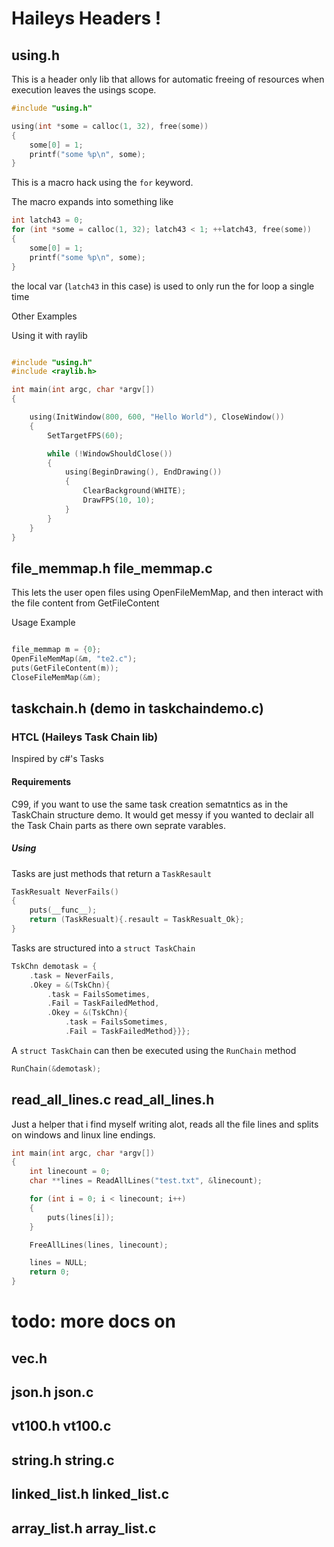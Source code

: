 

# Haileys Headers !

## using.h

This is a header only lib that allows for automatic freeing of resources when execution leaves the usings scope. 


``` c
#include "using.h"

using(int *some = calloc(1, 32), free(some))
{
    some[0] = 1;
    printf("some %p\n", some);
}
```
This is a macro hack using the `for` keyword.

The macro expands into something like

``` c
int latch43 = 0;
for (int *some = calloc(1, 32); latch43 < 1; ++latch43, free(some))
{
    some[0] = 1;
    printf("some %p\n", some);
}
```

the local var (`latch43` in this case) is used to only run the for loop a single time

Other Examples

Using it with raylib
``` c

#include "using.h"
#include <raylib.h>

int main(int argc, char *argv[])
{

    using(InitWindow(800, 600, "Hello World"), CloseWindow())
    {
        SetTargetFPS(60);

        while (!WindowShouldClose())
        {
            using(BeginDrawing(), EndDrawing())
            {
                ClearBackground(WHITE);
                DrawFPS(10, 10);
            }
        }
    }
}
```

## file_memmap.h file_memmap.c

This lets the user open files using OpenFileMemMap, and then interact with the file content from GetFileContent

Usage Example
```c

file_memmap m = {0};
OpenFileMemMap(&m, "te2.c");
puts(GetFileContent(m));
CloseFileMemMap(&m);

```

## taskchain.h (demo in taskchaindemo.c)

### HTCL (Haileys Task Chain lib)
Inspired by c#'s Tasks

#### Requirements
C99, if you want to use the same task creation sematntics as in the TaskChain structure demo.  It would get messy if you wanted to declair all the Task Chain parts as there own seprate varables.

##### Using

Tasks are just methods that return a `TaskResault`

```c
TaskResualt NeverFails()
{
    puts(__func__);
    return (TaskResualt){.resault = TaskResualt_Ok};
}
```

Tasks are structured into a `struct TaskChain`
```c
TskChn demotask = {
    .task = NeverFails,
    .Okey = &(TskChn){
        .task = FailsSometimes,
        .Fail = TaskFailedMethod,
        .Okey = &(TskChn){
            .task = FailsSometimes,
            .Fail = TaskFailedMethod}}};
```


A `struct TaskChain` can then be executed using the `RunChain` method

```c
RunChain(&demotask);
```
## read_all_lines.c read_all_lines.h

Just a helper that i find myself writing alot, reads all the file lines and splits on windows and linux line endings.

```c
int main(int argc, char *argv[])
{
	int linecount = 0;
	char **lines = ReadAllLines("test.txt", &linecount);

	for (int i = 0; i < linecount; i++)
	{
		puts(lines[i]);
	}

	FreeAllLines(lines, linecount);

	lines = NULL;
	return 0;
}
```

# todo: more docs on
## vec.h
## json.h json.c
## vt100.h vt100.c
## string.h string.c
## linked_list.h linked_list.c
## array_list.h array_list.c
